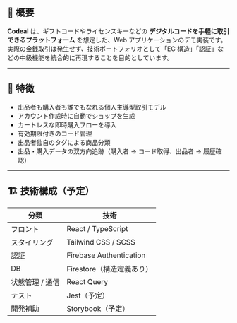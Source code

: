 ## 🔖 概要

**Codeal** は、ギフトコードやライセンスキーなどの **デジタルコードを手軽に取引できるプラットフォーム** を想定した、Web アプリケーションのデモ実装です。  
実際の金銭取引は発生せず、技術ポートフォリオとして「EC 構造」「認証」などの中級機能を統合的に再現することを目的としています。

---

## 🎯 特徴

-   出品者も購入者も誰でもなれる個人主導型取引モデル
-   アカウント作成時に自動でショップを生成
-   カートレスな即時購入フローを導入
-   有効期限付きのコード管理
-   出品者独自のタグによる商品分類
-   出品・購入データの双方向追跡（購入者 → コード取得、出品者 → 履歴確認）

---

## 🏗 技術構成（予定）

| 分類            | 技術                      |
| --------------- | ------------------------- |
| フロント        | React / TypeScript        |
| スタイリング    | Tailwind CSS / SCSS       |
| 認証            | Firebase Authentication   |
| DB              | Firestore（構造定義あり） |
| 状態管理 / 通信 | React Query               |
| テスト          | Jest（予定）              |
| 開発補助        | Storybook（予定）         |

